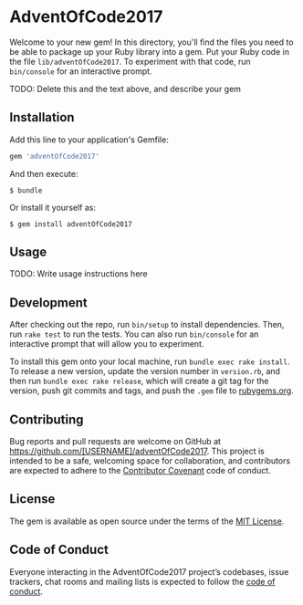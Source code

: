 # AdventOfCode2017

Welcome to your new gem! In this directory, you'll find the files you need to be able to package up your Ruby library into a gem. Put your Ruby code in the file `lib/adventOfCode2017`. To experiment with that code, run `bin/console` for an interactive prompt.

TODO: Delete this and the text above, and describe your gem

## Installation

Add this line to your application's Gemfile:

```ruby
gem 'adventOfCode2017'
```

And then execute:

    $ bundle

Or install it yourself as:

    $ gem install adventOfCode2017

## Usage

TODO: Write usage instructions here

## Development

After checking out the repo, run `bin/setup` to install dependencies. Then, run `rake test` to run the tests. You can also run `bin/console` for an interactive prompt that will allow you to experiment.

To install this gem onto your local machine, run `bundle exec rake install`. To release a new version, update the version number in `version.rb`, and then run `bundle exec rake release`, which will create a git tag for the version, push git commits and tags, and push the `.gem` file to [rubygems.org](https://rubygems.org).

## Contributing

Bug reports and pull requests are welcome on GitHub at https://github.com/[USERNAME]/adventOfCode2017. This project is intended to be a safe, welcoming space for collaboration, and contributors are expected to adhere to the [Contributor Covenant](http://contributor-covenant.org) code of conduct.

## License

The gem is available as open source under the terms of the [MIT License](http://opensource.org/licenses/MIT).

## Code of Conduct

Everyone interacting in the AdventOfCode2017 project’s codebases, issue trackers, chat rooms and mailing lists is expected to follow the [code of conduct](https://github.com/[USERNAME]/adventOfCode2017/blob/master/CODE_OF_CONDUCT.md).
